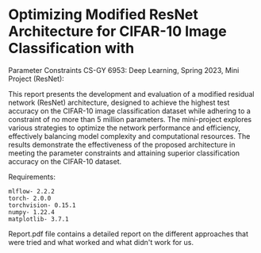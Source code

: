 # Optimizing Modified ResNet Architecture for CIFAR-10 Image Classification with
Parameter Constraints
CS-GY 6953: Deep Learning, Spring 2023, Mini Project (ResNet):

This report presents the development and evaluation of a modified residual network (ResNet) architecture, designed to achieve the highest test accuracy on the CIFAR-10 image classification dataset while adhering to a constraint of no more than 5 million parameters. The mini-project explores various strategies to optimize the network performance and efficiency, effectively balancing model complexity and computational resources. The results demonstrate the effectiveness of the proposed architecture in meeting the parameter constraints and attaining superior classification accuracy on the CIFAR-10 dataset.

Requirements:
```
mlflow- 2.2.2
torch- 2.0.0
torchvision- 0.15.1
numpy- 1.22.4
matplotlib- 3.7.1
```
Report.pdf file contains a detailed report on the different approaches that were tried and what worked and what didn't work for us.
